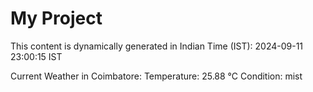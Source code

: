 # My Project

This content is dynamically generated in Indian Time (IST): 2024-09-11 23:00:15 IST


Current Weather in Coimbatore:
Temperature: 25.88 °C
Condition: mist
